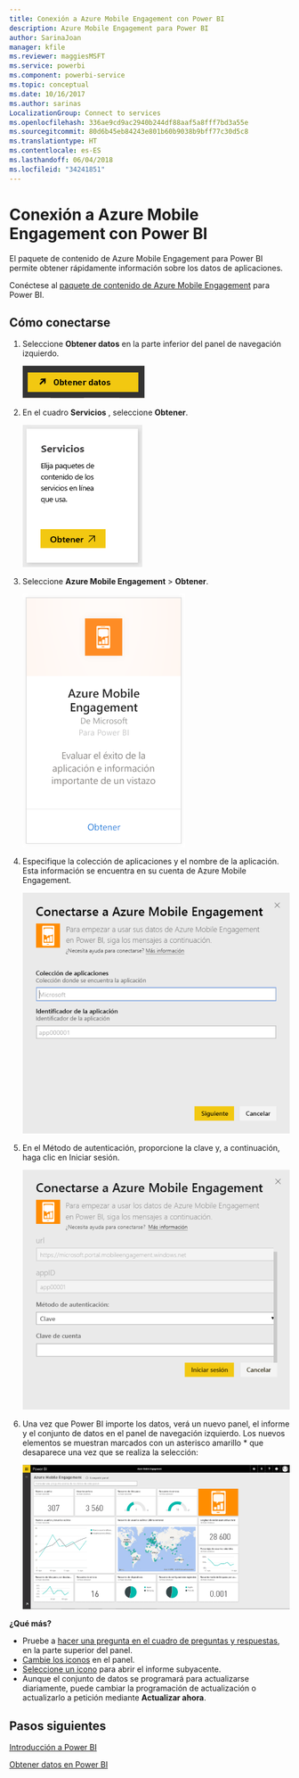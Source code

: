 ```yaml
---
title: Conexión a Azure Mobile Engagement con Power BI
description: Azure Mobile Engagement para Power BI
author: SarinaJoan
manager: kfile
ms.reviewer: maggiesMSFT
ms.service: powerbi
ms.component: powerbi-service
ms.topic: conceptual
ms.date: 10/16/2017
ms.author: sarinas
LocalizationGroup: Connect to services
ms.openlocfilehash: 336ae9cd9ac2940b244df88aaf5a8fff7bd3a55e
ms.sourcegitcommit: 80d6b45eb84243e801b60b9038b9bff77c30d5c8
ms.translationtype: HT
ms.contentlocale: es-ES
ms.lasthandoff: 06/04/2018
ms.locfileid: "34241851"
---
```

# <a name="connect-to-azure-mobile-engagement-with-power-bi"></a>Conexión a Azure Mobile Engagement con Power BI
El paquete de contenido de Azure Mobile Engagement para Power BI permite obtener rápidamente información sobre los datos de aplicaciones.

Conéctese al [paquete de contenido de Azure Mobile Engagement](https://app.powerbi.com/groups/me/getdata/services/azme) para Power BI.

## <a name="how-to-connect"></a>Cómo conectarse
1. Seleccione **Obtener datos** en la parte inferior del panel de navegación izquierdo.
   
    ![](media/service-connect-to-azure-mobile/getdata.png)
2. En el cuadro **Servicios** , seleccione **Obtener**.
   
    ![](media/service-connect-to-azure-mobile/services.png)
3. Seleccione **Azure Mobile Engagement** \> **Obtener**.
   
    ![](media/service-connect-to-azure-mobile/azme.png) 
4. Especifique la colección de aplicaciones y el nombre de la aplicación. Esta información se encuentra en su cuenta de Azure Mobile Engagement.
   
    ![](media/service-connect-to-azure-mobile/parameters.png) 
5. En el Método de autenticación, proporcione la clave y, a continuación, haga clic en Iniciar sesión.
   
    ![](media/service-connect-to-azure-mobile/creds.png)
6. Una vez que Power BI importe los datos, verá un nuevo panel, el informe y el conjunto de datos en el panel de navegación izquierdo. Los nuevos elementos se muestran marcados con un asterisco amarillo \* que desaparece una vez que se realiza la selección:
   
    ![](media/service-connect-to-azure-mobile/dashboard.png)

 **¿Qué más?**

* Pruebe a [hacer una pregunta en el cuadro de preguntas y respuestas](power-bi-q-and-a.md), en la parte superior del panel.
* [Cambie los iconos](service-dashboard-edit-tile.md) en el panel.
* [Seleccione un icono](service-dashboard-tiles.md) para abrir el informe subyacente.
* Aunque el conjunto de datos se programará para actualizarse diariamente, puede cambiar la programación de actualización o actualizarlo a petición mediante **Actualizar ahora**.

## <a name="next-steps"></a>Pasos siguientes
[Introducción a Power BI](service-get-started.md)

[Obtener datos en Power BI](service-get-data.md)

